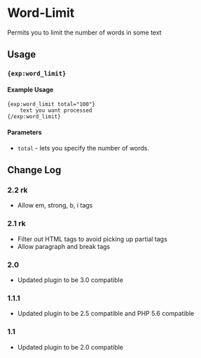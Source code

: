 # Word-Limit

Permits you to limit the number of words in some text

## Usage

### `{exp:word_limit}`

#### Example Usage

```
{exp:word_limit total="100"}
	text you want processed
{/exp:word_limit}
```

#### Parameters

- `total` - lets you specify the number of words.

## Change Log

### 2.2 rk

- Allow em, strong, b, i tags

### 2.1 rk

- Filter out HTML tags to avoid picking up partial tags
- Allow paragraph and break tags

### 2.0

- Updated plugin to be 3.0 compatible

### 1.1.1

- Updated plugin to be 2.5 compatible and PHP 5.6 compatible

### 1.1

- Updated plugin to be 2.0 compatible
